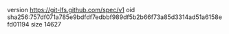 version https://git-lfs.github.com/spec/v1
oid sha256:757df071a785e9bdfdf7edbbf989df5b2b66f73a85d3314ad51a6158efd01194
size 14627
